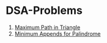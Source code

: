 # DSA-Problems
 
1. [Maximum Path in Triangle](https://github.com/HimanshuHD/DSA-Problems/tree/main/Maximum%20Path%20in%20Triangle)
2. [Minimum Appends for Palindrome](https://github.com/HimanshuHD/DSA-Problems/tree/dev/Minimum%20Appends%20for%20Palindrome)

